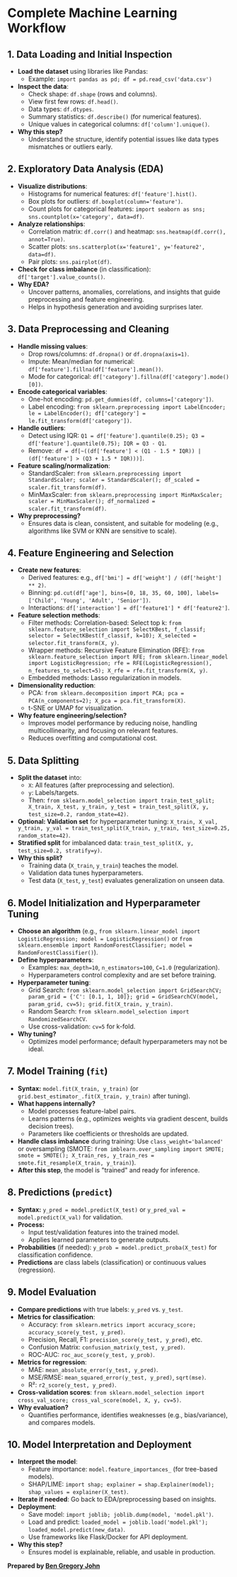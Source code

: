 # Complete Machine Learning Workflow

## 1. Data Loading and Initial Inspection
- **Load the dataset** using libraries like Pandas:
  - Example: `import pandas as pd; df = pd.read_csv('data.csv')`
- **Inspect the data**:
  - Check shape: `df.shape` (rows and columns).
  - View first few rows: `df.head()`.
  - Data types: `df.dtypes`.
  - Summary statistics: `df.describe()` (for numerical features).
  - Unique values in categorical columns: `df['column'].unique()`.
- **Why this step?**
  - Understand the structure, identify potential issues like data types mismatches or outliers early.

## 2. Exploratory Data Analysis (EDA)
- **Visualize distributions**:
  - Histograms for numerical features: `df['feature'].hist()`.
  - Box plots for outliers: `df.boxplot(column='feature')`.
  - Count plots for categorical features: `import seaborn as sns; sns.countplot(x='category', data=df)`.
- **Analyze relationships**:
  - Correlation matrix: `df.corr()` and heatmap: `sns.heatmap(df.corr(), annot=True)`.
  - Scatter plots: `sns.scatterplot(x='feature1', y='feature2', data=df)`.
  - Pair plots: `sns.pairplot(df)`.
- **Check for class imbalance** (in classification): `df['target'].value_counts()`.
- **Why EDA?**
  - Uncover patterns, anomalies, correlations, and insights that guide preprocessing and feature engineering.
  - Helps in hypothesis generation and avoiding surprises later.

## 3. Data Preprocessing and Cleaning
- **Handle missing values**:
  - Drop rows/columns: `df.dropna()` or `df.dropna(axis=1)`.
  - Impute: Mean/median for numerical: `df['feature'].fillna(df['feature'].mean())`.
  - Mode for categorical: `df['category'].fillna(df['category'].mode()[0])`.
- **Encode categorical variables**:
  - One-hot encoding: `pd.get_dummies(df, columns=['category'])`.
  - Label encoding: `from sklearn.preprocessing import LabelEncoder; le = LabelEncoder(); df['category'] = le.fit_transform(df['category'])`.
- **Handle outliers**:
  - Detect using IQR: `Q1 = df['feature'].quantile(0.25); Q3 = df['feature'].quantile(0.75); IQR = Q3 - Q1`.
  - Remove: `df = df[~((df['feature'] < (Q1 - 1.5 * IQR)) | (df['feature'] > (Q3 + 1.5 * IQR)))]`.
- **Feature scaling/normalization**:
  - StandardScaler: `from sklearn.preprocessing import StandardScaler; scaler = StandardScaler(); df_scaled = scaler.fit_transform(df)`.
  - MinMaxScaler: `from sklearn.preprocessing import MinMaxScaler; scaler = MinMaxScaler(); df_normalized = scaler.fit_transform(df)`.
- **Why preprocessing?**
  - Ensures data is clean, consistent, and suitable for modeling (e.g., algorithms like SVM or KNN are sensitive to scale).

## 4. Feature Engineering and Selection
- **Create new features**:
  - Derived features: e.g., `df['bmi'] = df['weight'] / (df['height'] ** 2)`.
  - Binning: `pd.cut(df['age'], bins=[0, 18, 35, 60, 100], labels=['Child', 'Young', 'Adult', 'Senior'])`.
  - Interactions: `df['interaction'] = df['feature1'] * df['feature2']`.
- **Feature selection methods**:
  - Filter methods: Correlation-based: Select top k: `from sklearn.feature_selection import SelectKBest, f_classif; selector = SelectKBest(f_classif, k=10); X_selected = selector.fit_transform(X, y)`.
  - Wrapper methods: Recursive Feature Elimination (RFE): `from sklearn.feature_selection import RFE; from sklearn.linear_model import LogisticRegression; rfe = RFE(LogisticRegression(), n_features_to_select=5); X_rfe = rfe.fit_transform(X, y)`.
  - Embedded methods: Lasso regularization in models.
- **Dimensionality reduction**:
  - PCA: `from sklearn.decomposition import PCA; pca = PCA(n_components=2); X_pca = pca.fit_transform(X)`.
  - t-SNE or UMAP for visualization.
- **Why feature engineering/selection?**
  - Improves model performance by reducing noise, handling multicollinearity, and focusing on relevant features.
  - Reduces overfitting and computational cost.

## 5. Data Splitting
- **Split the dataset** into:
  - `X`: All features (after preprocessing and selection).
  - `y`: Labels/targets.
  - Then: `from sklearn.model_selection import train_test_split; X_train, X_test, y_train, y_test = train_test_split(X, y, test_size=0.2, random_state=42)`.
- **Optional: Validation set** for hyperparameter tuning: `X_train, X_val, y_train, y_val = train_test_split(X_train, y_train, test_size=0.25, random_state=42)`.
- **Stratified split** for imbalanced data: `train_test_split(X, y, test_size=0.2, stratify=y)`.
- **Why this split?**
  - Training data (`X_train`, `y_train`) teaches the model.
  - Validation data tunes hyperparameters.
  - Test data (`X_test`, `y_test`) evaluates generalization on unseen data.

## 6. Model Initialization and Hyperparameter Tuning
- **Choose an algorithm** (e.g., `from sklearn.linear_model import LogisticRegression; model = LogisticRegression()` or `from sklearn.ensemble import RandomForestClassifier; model = RandomForestClassifier()`).
- **Define hyperparameters**:
  - Examples: `max_depth=10`, `n_estimators=100`, `C=1.0` (regularization).
  - Hyperparameters control complexity and are set before training.
- **Hyperparameter tuning**:
  - Grid Search: `from sklearn.model_selection import GridSearchCV; param_grid = {'C': [0.1, 1, 10]}; grid = GridSearchCV(model, param_grid, cv=5); grid.fit(X_train, y_train)`.
  - Random Search: `from sklearn.model_selection import RandomizedSearchCV`.
  - Use cross-validation: `cv=5` for k-fold.
- **Why tuning?**
  - Optimizes model performance; default hyperparameters may not be ideal.

## 7. Model Training (`fit`)
- **Syntax:** `model.fit(X_train, y_train)` (or `grid.best_estimator_.fit(X_train, y_train)` after tuning).
- **What happens internally?**
  - Model processes feature-label pairs.
  - Learns patterns (e.g., optimizes weights via gradient descent, builds decision trees).
  - Parameters like coefficients or thresholds are updated.
- **Handle class imbalance** during training: Use `class_weight='balanced'` or oversampling (SMOTE: `from imblearn.over_sampling import SMOTE; smote = SMOTE(); X_train_res, y_train_res = smote.fit_resample(X_train, y_train)`).
- **After this step**, the model is "trained" and ready for inference.

## 8. Predictions (`predict`)
- **Syntax:** `y_pred = model.predict(X_test)` or `y_pred_val = model.predict(X_val)` for validation.
- **Process:**
  - Input test/validation features into the trained model.
  - Applies learned parameters to generate outputs.
- **Probabilities** (if needed): `y_prob = model.predict_proba(X_test)` for classification confidence.
- **Predictions** are class labels (classification) or continuous values (regression).

## 9. Model Evaluation
- **Compare predictions** with true labels: `y_pred` vs. `y_test`.
- **Metrics for classification**:
  - Accuracy: `from sklearn.metrics import accuracy_score; accuracy_score(y_test, y_pred)`.
  - Precision, Recall, F1: `precision_score(y_test, y_pred)`, etc.
  - Confusion Matrix: `confusion_matrix(y_test, y_pred)`.
  - ROC-AUC: `roc_auc_score(y_test, y_prob)`.
- **Metrics for regression**:
  - MAE: `mean_absolute_error(y_test, y_pred)`.
  - MSE/RMSE: `mean_squared_error(y_test, y_pred)`, `sqrt(mse)`.
  - R²: `r2_score(y_test, y_pred)`.
- **Cross-validation scores**: `from sklearn.model_selection import cross_val_score; cross_val_score(model, X, y, cv=5)`.
- **Why evaluation?**
  - Quantifies performance, identifies weaknesses (e.g., bias/variance), and compares models.

## 10. Model Interpretation and Deployment
- **Interpret the model**:
  - Feature importance: `model.feature_importances_` (for tree-based models).
  - SHAP/LIME: `import shap; explainer = shap.Explainer(model); shap_values = explainer(X_test)`.
- **Iterate if needed**: Go back to EDA/preprocessing based on insights.
- **Deployment**:
  - Save model: `import joblib; joblib.dump(model, 'model.pkl')`.
  - Load and predict: `loaded_model = joblib.load('model.pkl'); loaded_model.predict(new_data)`.
  - Use frameworks like Flask/Docker for API deployment.
- **Why this step?**
  - Ensures model is explainable, reliable, and usable in production.
 
**Prepared by [Ben Gregory John](https://github.com/BenGJ10)**
